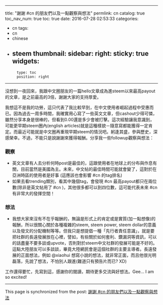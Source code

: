 
---
title: "謝謝 #cn 的朋友們以及一點觀察與想法"
permlink: cn
catalog: true
toc_nav_num: true
toc: true
date: 2016-07-28 02:53:33
categories:
- cn
tags:
- cn
- chinese
- steem
thumbnail: 
sidebar:
    right:
        sticky: true
widgets:
    -
        type: toc
        position: right
---


<p>沒想到一夜回來，我跟中文圈朋友的一篇hello文章成為進steem以來最高payout的文章，是之前最高的3倍，謝謝大家的支持厚愛。</p>
<p>我想這不是我的功勞，這只代表了我比較早到，在中文使用者崛起過程中受惠而已。因為過去一周多時間，我確實用心寫了一些英文文章，但cashout少得可憐，雖然分享本身是很棒的，但看到0.00還是多少會被打擊。這次經驗讓我意識到，可能更早期steem圈內(english articles)就是這種樣貌－隨意寫都能獲得一定肯定。而最近可能就是中文圈再重現早期steem的情況吧。躬逢其盛，參與歷史，深感榮幸。不過，不能只是說謝謝來獲得報酬。分享我一些followup觀察與想法：</p>
<h3>觀察</h3>
<ul>
  <li>英文文章有人去分析何時post是最佳的，這跟使用者在地球上的分布與作息有關，目前當然是美國為主。未來，中文帖的最佳時間可能就會變了，這對於在亞洲時區的使用者是好事 (這應該也會影響 #cn 的tag排名)</li>
  <li>如果去看trending類別，看其中幾個tag，會發現 #cn 最高payout都只在兩位數(除非是英文帖用了 #cn )，其他很多都可以到四位數，這可能代表未來 #cn 有非常大的發揮空間！</li>
</ul>
<h3>想法</h3>
<ul>
  <li>我想大家來沒有不在乎報酬的，無論是形式上的肯定或是實質(加一點想像)的報酬，所以很關心關於各種複雜的steem, steem power, steem dollar的意義以及發文的分配機制等等。但我只是想提倡一種「先行者責任意識」，就是要把社群的長遠發展放在心裡，譬如，有些關於如何套利、鑽漏洞等資訊，可以的話盡量不要多談或upvote，否則對於steem中文社群的發展可能是不好的。這點大陸朋友可以多談談，畢竟大陸網民會是這個社群的主要主導者。長遠發展的正面想法，例如 @xiaohui 想寫小說的想法，就非常正面，而且他很光明磊落，先說了想法，不怕別人跟進(難道只有預告片而已? XD)</li>
</ul>
<p>工作還得要忙，先寫到這，感謝你的閱讀，期待更多交流與好想法。Gee... I am so excited!</p>

- - -

This page is synchronized from the post: [謝謝 #cn 的朋友們以及一點觀察與想法](https://steemit.com/@deanliu/cn)
